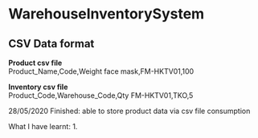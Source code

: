 # WarehouseInventorySystem

CSV Data format
---
**Product csv file**\
Product_Name,Code,Weight
face mask,FM-HKTV01,100

**Inventory csv file**\
Product_Code,Warehouse_Code,Qty
FM-HKTV01,TKO,5

28/05/2020 
Finished: able to store product data via csv file consumption

What I have learnt:
1.




